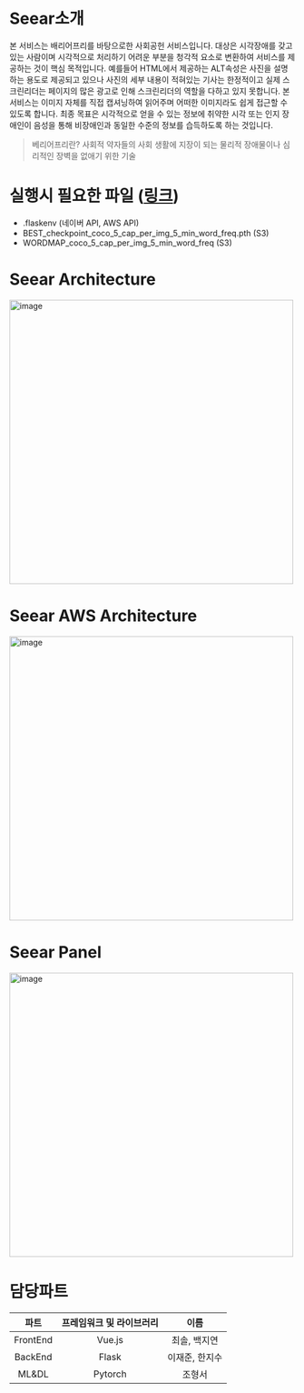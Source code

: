 # Seear소개
본 서비스는 배리어프리를 바탕으로한 사회공헌 서비스입니다. 대상은 시각장애를 갖고 있는 사람이며 시각적으로 처리하기 어려운 부분을 청각적 요소로 변환하여 서비스를 제공하는 것이 핵심 목적입니다. 예를들어 HTML에서 제공하는 ALT속성은 사진을 설명하는 용도로 제공되고 있으나 사진의 세부 내용이 적혀있는 기사는 한정적이고 실제 스크린리더는 페이지의 많은 광고로 인해 스크린리더의 역할을 다하고 있지 못합니다. 본 서비스는 이미지 자체를 직접 캡셔닝하여 읽어주며 어떠한 이미지라도 쉽게 접근할 수 있도록 합니다. 최종 목표은 시각적으로 얻을 수 있는 정보에 취약한 시각 또는 인지 장애인이 음성을 통해 비장애인과 동일한 수준의 정보를 습득하도록 하는 것입니다.
> 베리어프리란? 사회적 약자들의 사회 생활에 지장이 되는 물리적 장애물이나 심리적인 장벽을 없애기 위한 기술

# 실행시 필요한 파일 (<a href="https://drive.google.com/drive/folders/1-H--WNUmVvkJPI4wKsnFcJu6xmAald3N?usp=sharing">링크</a>)
- .flaskenv (네이버 API, AWS API)
- BEST_checkpoint_coco_5_cap_per_img_5_min_word_freq.pth (S3)
- WORDMAP_coco_5_cap_per_img_5_min_word_freq (S3)

# Seear Architecture
<img width="500" alt="image" src="https://user-images.githubusercontent.com/56428918/174254708-e68b9ea6-5343-464d-a982-7cd651d50138.png">

# Seear AWS Architecture
<img width="500" alt="image" src="https://user-images.githubusercontent.com/56428918/174254546-0769b777-a176-46e0-9ce3-65d7e57b0233.png">

# Seear Panel
<img width="500" alt="image" src="https://user-images.githubusercontent.com/56428918/174249810-8b55e996-7846-4cdf-8590-104c6a24c6e3.png">

# 담당파트
|파트|프레임워크 및 라이브러리|이름|
|:---:|:---:|:---:|
|FrontEnd|Vue.js|최솔, 백지연|
|BackEnd|Flask|이재준, 한지수|
|ML&DL|Pytorch|조형서|
